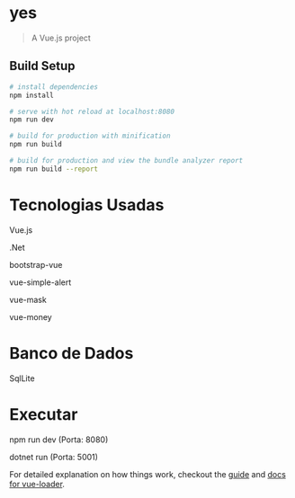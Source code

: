 # yes

> A Vue.js project

## Build Setup

``` bash
# install dependencies
npm install

# serve with hot reload at localhost:8080
npm run dev

# build for production with minification
npm run build

# build for production and view the bundle analyzer report
npm run build --report
```

# Tecnologias Usadas

Vue.js

.Net

bootstrap-vue

vue-simple-alert

vue-mask

vue-money

# Banco de Dados

SqlLite

# Executar

npm run dev (Porta: 8080) 

dotnet run  (Porta: 5001)

For detailed explanation on how things work, checkout the [guide](http://vuejs-templates.github.io/webpack/) and [docs for vue-loader](http://vuejs.github.io/vue-loader).
